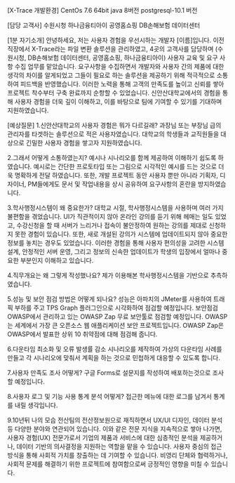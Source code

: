 [X-Trace 개발환경]
CentOs 7.6 64bit
java 8버전
postgresql-10.1 버전

[담당 고객사]
수원시청
하나금융티아이
공영홈쇼핑
DB손해보험 데이터센터

[1분 자기소개]
안녕하세요, 저는 사용자 경험을 우선시하는 개발자 [이름]입니다.
이전 직장에서 X-Trace라는 파일 변환 솔루션을 관리하였고, 4곳의 고객사를 담당하며
(수원시청, DB손해보험 데이터센터, 공영홈쇼핑, 하나금융티아이)
사용자 교육 및 요구 사항 수집 업무를 맡았습니다.
요구사항을 수집하면서 개발자와 사용자 간의 제품에 대한 생각의 차이를 알게되었고
그들이 필요로 하는 솔루션을 제공하기 위해 적극적으로 소통하여 피드백을 반영했습니다.
이러한 노력을 통해 고객의 만족도를 높이고 신뢰를 쌓아
프로젝트 착수부터 구축 완료까지 순항할 수 있었습니다.
신안산대학교에서의 경험을 통해 사용자 경험을 더욱 깊이 이해하고,
이를 바탕으로 팀에 기여할 수 있기를 기대하며 지원하였습니다.

[예상질문]
1.신안산대학교의 사용자 경험은 뭐가 다르길래?
과장님 또는 부장님 급의 관리자를 타겟하는 솔루션으로 적은 사용자였습니다.
대학교의 학생들과 교직원들을 대상으로 긴밀한 사용자 경험을 쌓고자 지원하였습니다.

2.그래서 어떻게 소통하였는지?
예시나 시나리오를 함께 제공하여 이해하기 쉽도록 하였습니다.
예시로는 간단한 프로토타입 또는 그림으로 시각적인 예시를 드는 것으로 더욱 명확하게 전달 하였습니다.
또한, 개발 프로젝트 동안 사용자 뿐만 아니라 기획자, 디자이너, PM들에게도 문서 및 작업내용을 상시 공유하여
요구사항의 혼란을 방지하였습니다.


3.학사행정시스템이 왜 중요한가?
대학교 시절, 학사행정시스템을 사용하며 여러 가지 불편함을 겪었습니다.
UI가 직관적이지 않아 온라인 강의를 듣기 위해 헤매는 일도 있었고,
수강신청을 할 때 서버가 느리거나 접속이 불안정하여 원하는 강의를 제대로 신청하지 못한 경험이 있습니다.
또한, 새로 개설된 강의가 시스템에 업데이트되지 않아 중요한 정보를 놓치는 경우도 있었습니다.
이러한 경험을 통해 사용자 편의성을 고려한 시스템 설계, 안정적인 서버 운영, 그리고 정보의 신속한 업데이트가
학생의 입장에서 얼마나 중요한 부분인지 이해하고 있습니다.

4.직무개요는 왜 그렇게 작성했나요?
제가 이용해본 학사행정시스템을 기반으로 추측하였습니다.

5.성능 및 보안 점검 방법은 어떻게 되나요?
성능은 아파치의 JMeter를 사용하여 트래픽 부하를 주고 TPS Graph 플러그인으로 시각화하여 점검할 예정입니다.
보안점검 OWASP에서 관리하고 있는 OWASP Zap 무료 보안툴로 점검할 예정입니다.
OWASP는 세계에서 가장 큰 오픈소스 웹 애플리케이션 보안 프로젝트입니다.
OWASP Zap은 OWASP에서 발표한 상위 10 취약점에 대해 점검해 줍니다.

6.다운타임 최소화 및 오류 발생률 감소
시나리오를 제작하여 가상의 다운타임 사례를 만들고
각 시나리오에 맞춰서 계획을 하는 것으로 민첩하게 대응할 수 있도록 합니다.

7.사용자 만족도 조사 어떻게?
구글 Forms로 설문지를 작성하여 배포하는것으로 조사할 예정입니다.

8.사용자 로그 및 기능 사용 통계 분석 어떻게?
접근한 메뉴에 대한 로그를 남겨서 통계를 내릴 생각입니다.

9.10년뒤 나의 모습
전산팀의 전산정보원으로 재직하면서 UX/UI 디자인, 데이터 분석 등 다양한 분야와 연관되어 있습니다.
이와 같은 전문 지식을 지속적으로 쌓아 나가면,
사용자 경험(UX) 전문가로서 기업의 제품과 서비스에 대한 심층적인 분석을 제공하거나,
데이터 기반의 의사결정을 지원하는 역할을 맡을 수 있습니다.
사용자 중심의 접근 방식을 통해 사회적 가치를 창출하는 데 기여할 수 있습니다. 비영리 단체와 협력하거나, 사회적 문제를 해결하기 위한 프로젝트에 참여함으로써 긍정적인 영향을 미칠 수 있습니다.
